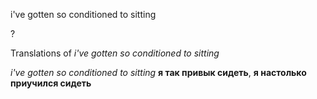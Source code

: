 i've gotten so conditioned to sitting

?


Translations of _i've gotten so conditioned to sitting_

_i've gotten so conditioned to sitting_
**я так привык сидеть**, **я настолько приучился сидеть**